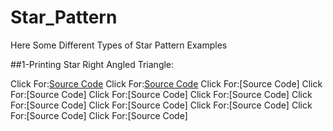 # Star_Pattern
Here Some Different Types of Star Pattern Examples

##1-Printing Star Right Angled Triangle:

Click For:[Source Code](https://github.com/Mahendra710/Star_Pattern/blob/main/8.1-Printing%20Star%20Right%20Angled%20triangle.py)
Click For:[Source Code](https://github.com/Mahendra710/Star_Pattern/blob/main/8.2-Printing%20Star%20pattern%20with%20spaces.py)
Click For:[Source Code]
Click For:[Source Code]
Click For:[Source Code]
Click For:[Source Code]
Click For:[Source Code]
Click For:[Source Code]
Click For:[Source Code]
Click For:[Source Code]
Click For:[Source Code]
